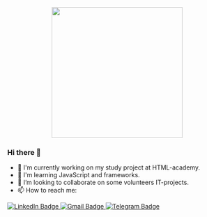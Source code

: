 <div id="header" align="center">
  <img src="https://media.giphy.com/media/0kUT43S9OMN01u6mRG/giphy.gif" width="300"/>
</div>

### Hi there 👋

- 🔭 I'm currently working on my study project at HTML-academy.
- 🌱 I'm learning JavaScript and frameworks.
- 👯 I’m looking to collaborate on some volunteers IT-projects.
- 📫 How to reach me: 

<div id="badges">
  <a href="https://www.linkedin.com/mwlite/in/mila-rut-5805b324a">
    <img src="https://img.shields.io/badge/LinkedIn-blue?logo=linkedin&logoColor=white&style=for-the-badge" alt="LinkedIn Badge"/>
  </a>
  <a href="mailto:mila.balashova2312@gmail.com">
    <img src="https://img.shields.io/badge/gmail-red?logo=gmail&logoColor=white&style=for-the-badge" alt="Gmail Badge"/>
  </a>
  <a href="https://t.me/degusyanz">
    <img src="https://img.shields.io/badge/telegram-lightblue?logo=telegram&logoColor=white&style=for-the-badge" alt="Telegram Badge"/>
  </a>
</div>
